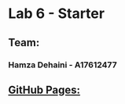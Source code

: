 # Lab 6 - Starter

## Team:
### Hamza Dehaini - A17612477

## [GitHub Pages:](https://hdehaini.github.io/Lab6_Starter/)